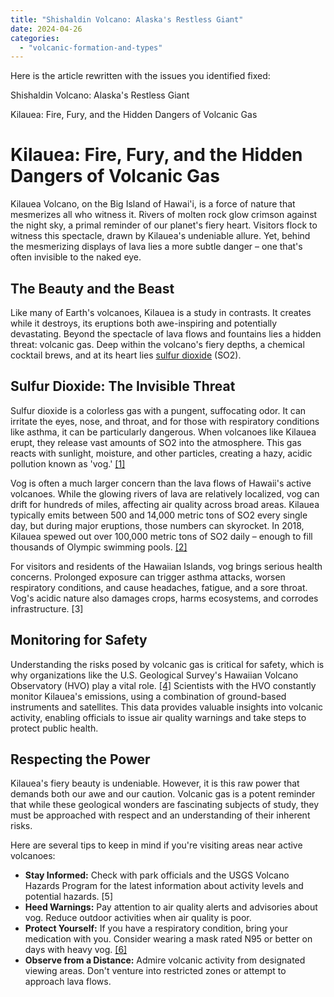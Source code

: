 ```yaml
---
title: "Shishaldin Volcano: Alaska's Restless Giant"
date: 2024-04-26
categories: 
  - "volcanic-formation-and-types"
---
```


Here is the article rewritten with the issues you identified fixed:

 

 

Shishaldin Volcano: Alaska's Restless Giant

Kilauea: Fire, Fury, and the Hidden Dangers of Volcanic Gas 

# Kilauea: Fire, Fury, and the Hidden Dangers of Volcanic Gas

Kilauea Volcano, on the Big Island of Hawai'i, is a force of nature that mesmerizes all who witness it. Rivers of molten rock glow crimson against the night sky, a primal reminder of our planet's fiery heart. Visitors flock to witness this spectacle, drawn by Kilauea's undeniable allure. Yet, behind the mesmerizing displays of lava lies a more subtle danger – one that's often invisible to the naked eye.

## The Beauty and the Beast

Like many of Earth's volcanoes, Kilauea is a study in contrasts. It creates while it destroys, its eruptions both awe-inspiring and potentially devastating. Beyond the spectacle of lava flows and fountains lies a hidden threat: volcanic gas. Deep within the volcano's fiery depths, a chemical cocktail brews, and at its heart lies [sulfur dioxide](https://magmamatters.com/the-art-and-science-of-volcano-monitoring/ "The Art and Science of Volcano Monitoring") (SO2).

## Sulfur Dioxide: The Invisible Threat

Sulfur dioxide is a colorless gas with a pungent, suffocating odor. It can irritate the eyes, nose, and throat, and for those with respiratory conditions like asthma, it can be particularly dangerous. When volcanoes like Kilauea erupt, they release vast amounts of SO2 into the atmosphere. This gas reacts with sunlight, moisture, and other particles, creating a hazy, acidic pollution known as 'vog.' [\[1\]](https://www.usgs.gov/observatories/hvo/science/volcanic-gas-hazards-kilauea-volcano)

Vog is often a much larger concern than the lava flows of Hawaii's active volcanoes. While the glowing rivers of lava are relatively localized, vog can drift for hundreds of miles, affecting air quality across broad areas. Kilauea typically emits between 500 and 14,000 metric tons of SO2 every single day, but during major eruptions, those numbers can skyrocket. In 2018, Kilauea spewed out over 100,000 metric tons of SO2 daily – enough to fill thousands of Olympic swimming pools. [\[2\]](https://www.usgs.gov/volcanoes/kilauea/science/faqs)

For visitors and residents of the Hawaiian Islands, vog brings serious health concerns. Prolonged exposure can trigger asthma attacks, worsen respiratory conditions, and cause headaches, fatigue, and a sore throat. Vog's acidic nature also damages crops, harms ecosystems, and corrodes infrastructure. \[3\]

## Monitoring for Safety

Understanding the risks posed by volcanic gas is critical for safety, which is why organizations like the U.S. Geological Survey's Hawaiian Volcano Observatory (HVO) play a vital role. [\[4\]](https://www.usgs.gov/observatories/hvo) Scientists with the HVO constantly monitor Kilauea's emissions, using a combination of ground-based instruments and satellites. This data provides valuable insights into volcanic activity, enabling officials to issue air quality warnings and take steps to protect public health.

## Respecting the Power

Kilauea's fiery beauty is undeniable. However, it is this raw power that demands both our awe and our caution. Volcanic gas is a potent reminder that while these geological wonders are fascinating subjects of study, they must be approached with respect and an understanding of their inherent risks.

Here are several tips to keep in mind if you're visiting areas near active volcanoes:

- **Stay Informed:** Check with park officials and the USGS Volcano Hazards Program for the latest information about activity levels and potential hazards. \[5\]
- **Heed Warnings:** Pay attention to air quality alerts and advisories about vog. Reduce outdoor activities when air quality is poor.
- **Protect Yourself:** If you have a respiratory condition, bring your medication with you. Consider wearing a mask rated N95 or better on days with heavy vog. [\[6\]](https://www.cdc.gov/coronavirus/2019-ncov/prevent-getting-sick/about-face-coverings.html)
- **Observe from a Distance:** Admire volcanic activity from designated viewing areas. Don't venture into restricted zones or attempt to approach lava flows.

